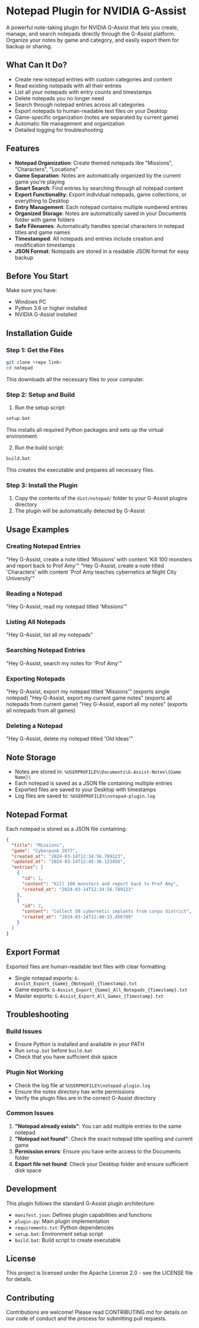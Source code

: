 # Notepad Plugin for NVIDIA G-Assist

A powerful note-taking plugin for NVIDIA G-Assist that lets you create, manage, and search notepads directly through the G-Assist platform. Organize your notes by game and category, and easily export them for backup or sharing.

## What Can It Do?
- Create new notepad entries with custom categories and content
- Read existing notepads with all their entries
- List all your notepads with entry counts and timestamps
- Delete notepads you no longer need
- Search through notepad entries across all categories
- Export notepads to human-readable text files on your Desktop
- Game-specific organization (notes are separated by current game)
- Automatic file management and organization
- Detailed logging for troubleshooting

## Features
- **Notepad Organization**: Create themed notepads like "Missions", "Characters", "Locations"
- **Game Separation**: Notes are automatically organized by the current game you're playing
- **Smart Search**: Find entries by searching through all notepad content
- **Export Functionality**: Export individual notepads, game collections, or everything to Desktop
- **Entry Management**: Each notepad contains multiple numbered entries
- **Organized Storage**: Notes are automatically saved in your Documents folder with game folders
- **Safe Filenames**: Automatically handles special characters in notepad titles and game names
- **Timestamped**: All notepads and entries include creation and modification timestamps
- **JSON Format**: Notepads are stored in a readable JSON format for easy backup

## Before You Start
Make sure you have:
- Windows PC
- Python 3.6 or higher installed
- NVIDIA G-Assist installed

## Installation Guide

### Step 1: Get the Files
```bash
git clone <repo link>
cd notepad
```
This downloads all the necessary files to your computer.

### Step 2: Setup and Build
1. Run the setup script:
```bash
setup.bat
```
This installs all required Python packages and sets up the virtual environment.

2. Run the build script:
```bash
build.bat
```
This creates the executable and prepares all necessary files.

### Step 3: Install the Plugin
1. Copy the contents of the `dist/notepad/` folder to your G-Assist plugins directory
2. The plugin will be automatically detected by G-Assist

## Usage Examples

### Creating Notepad Entries
"Hey G-Assist, create a note titled 'Missions' with content 'Kill 100 monsters and report back to Prof Amy'"
"Hey G-Assist, create a note titled 'Characters' with content 'Prof Amy teaches cybernetics at Night City University'"

### Reading a Notepad
"Hey G-Assist, read my notepad titled 'Missions'"

### Listing All Notepads
"Hey G-Assist, list all my notepads"

### Searching Notepad Entries
"Hey G-Assist, search my notes for 'Prof Amy'"

### Exporting Notepads
"Hey G-Assist, export my notepad titled 'Missions'" (exports single notepad)
"Hey G-Assist, export my current game notes" (exports all notepads from current game)
"Hey G-Assist, export all my notes" (exports all notepads from all games)

### Deleting a Notepad
"Hey G-Assist, delete my notepad titled 'Old Ideas'"

## Note Storage
- Notes are stored in: `%USERPROFILE%\Documents\G-Assist-Notes\{Game Name}\`
- Each notepad is saved as a JSON file containing multiple entries
- Exported files are saved to your Desktop with timestamps
- Log files are saved to: `%USERPROFILE%\notepad-plugin.log`

## Notepad Format
Each notepad is stored as a JSON file containing:
```json
{
  "title": "Missions",
  "game": "Cyberpunk 2077",
  "created_at": "2024-03-14T12:34:56.789123",
  "updated_at": "2024-03-14T12:45:30.123456",
  "entries": [
    {
      "id": 1,
      "content": "Kill 100 monsters and report back to Prof Amy",
      "created_at": "2024-03-14T12:34:56.789123"
    },
    {
      "id": 2,
      "content": "Collect 50 cybernetic implants from corpo district",
      "created_at": "2024-03-14T12:40:15.456789"
    }
  ]
}
```

## Export Format
Exported files are human-readable text files with clear formatting:
- Single notepad exports: `G-Assist_Export_{Game}_{Notepad}_{Timestamp}.txt`
- Game exports: `G-Assist_Export_{Game}_All_Notepads_{Timestamp}.txt`
- Master exports: `G-Assist_Export_All_Games_{Timestamp}.txt`

## Troubleshooting

### Build Issues
- Ensure Python is installed and available in your PATH
- Run `setup.bat` before `build.bat`
- Check that you have sufficient disk space

### Plugin Not Working
- Check the log file at `%USERPROFILE%\notepad-plugin.log`
- Ensure the notes directory has write permissions
- Verify the plugin files are in the correct G-Assist directory

### Common Issues
1. **"Notepad already exists"**: You can add multiple entries to the same notepad
2. **"Notepad not found"**: Check the exact notepad title spelling and current game
3. **Permission errors**: Ensure you have write access to the Documents folder
4. **Export file not found**: Check your Desktop folder and ensure sufficient disk space

## Development
This plugin follows the standard G-Assist plugin architecture:
- `manifest.json`: Defines plugin capabilities and functions
- `plugin.py`: Main plugin implementation
- `requirements.txt`: Python dependencies
- `setup.bat`: Environment setup script
- `build.bat`: Build script to create executable

## License
This project is licensed under the Apache License 2.0 - see the LICENSE file for details.

## Contributing
Contributions are welcome! Please read CONTRIBUTING.md for details on our code of conduct and the process for submitting pull requests.
